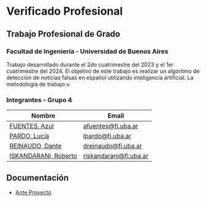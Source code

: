 # Verificado Profesional

## Trabajo Profesional de Grado 
### Facultad de Ingeniería - Universidad de Buenos Aires

Trabajo desarrollado durante el 2do cuatrimestre del 2023 y el 1er cuatrimestre del 2024. 
El objetivo de este trabajo es realizar un algoritmo de detección de noticias falsas en español utilizando inteligencia artificial. La metodología de trabajo u


### Integrantes - Grupo 4

Nombre |   Email
------ |  -------------
[FUENTES, Azul](https://github.com/azu26) | afuentes@fi.uba.ar
[PARDO, Lucía](https://github.com/luciaPardo) | lpardo@fi.uba.ar
[REINAUDO, Dante](https://github.com/DanteReinaudo) | dreinaudo@fi.uba.ar
[ISKANDARANI, Roberto](https://github.com/Robert-Iskandarani) | riskandarani@fi.uba.ar

## Documentación

* [Ante Proyecto](doc/anteproyecto)
